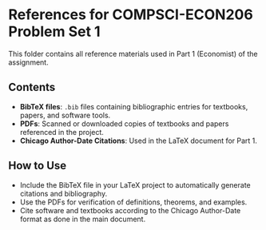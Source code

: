 # References for COMPSCI-ECON206 Problem Set 1

This folder contains all reference materials used in Part 1 (Economist) of the assignment.

## Contents

- **BibTeX files**: `.bib` files containing bibliographic entries for textbooks, papers, and software tools.
- **PDFs**: Scanned or downloaded copies of textbooks and papers referenced in the project.
- **Chicago Author-Date Citations**: Used in the LaTeX document for Part 1.

## How to Use

- Include the BibTeX file in your LaTeX project to automatically generate citations and bibliography.
- Use the PDFs for verification of definitions, theorems, and examples.
- Cite software and textbooks according to the Chicago Author-Date format as done in the main document.


